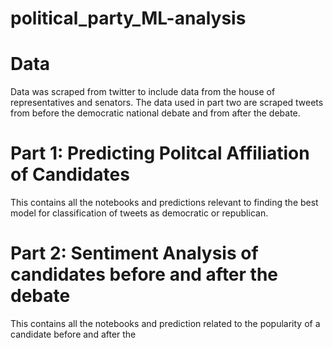 # political_party_ML-analysis



# Data

Data was scraped from twitter to include data from the house of representatives and senators. The data used in part two are scraped tweets from before the democratic national debate and from after the debate. 
# Part 1: Predicting Politcal Affiliation of Candidates

This contains all the notebooks and predictions relevant to finding the best model for classification of tweets as democratic or republican. 

# Part 2: Sentiment Analysis of candidates before and after the debate

This contains all the notebooks and prediction related to the popularity of a candidate before and after the 

